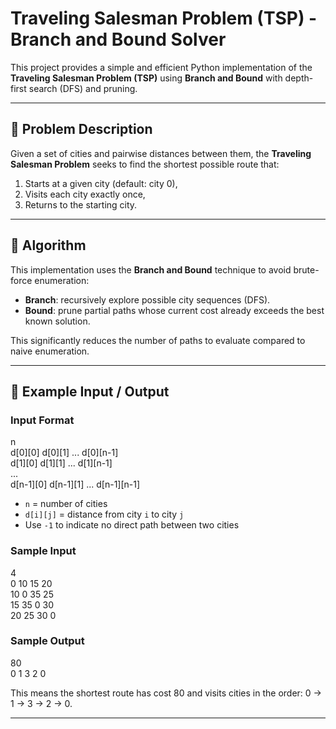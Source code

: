# Traveling Salesman Problem (TSP) - Branch and Bound Solver

This project provides a simple and efficient Python implementation of the **Traveling Salesman Problem (TSP)** using **Branch and Bound** with depth-first search (DFS) and pruning.

---

## 📌 Problem Description

Given a set of cities and pairwise distances between them, the **Traveling Salesman Problem** seeks to find the shortest possible route that:

1. Starts at a given city (default: city 0),
2. Visits each city exactly once,
3. Returns to the starting city.

---

## 🧠 Algorithm

This implementation uses the **Branch and Bound** technique to avoid brute-force enumeration:

- **Branch**: recursively explore possible city sequences (DFS).
- **Bound**: prune partial paths whose current cost already exceeds the best known solution.

This significantly reduces the number of paths to evaluate compared to naive enumeration.

---

## 🧪 Example Input / Output

### Input Format

n  
d[0][0] d[0][1] ... d[0][n-1]  
d[1][0] d[1][1] ... d[1][n-1]  
...  
d[n-1][0] d[n-1][1] ... d[n-1][n-1]  

- `n` = number of cities
- `d[i][j]` = distance from city `i` to city `j`  
- Use `-1` to indicate no direct path between two cities

### Sample Input

4  
0 10 15 20  
10 0 35 25  
15 35 0 30  
20 25 30 0  

### Sample Output  
80  
0 1 3 2 0  

This means the shortest route has cost 80 and visits cities in the order: 0 → 1 → 3 → 2 → 0.

---

